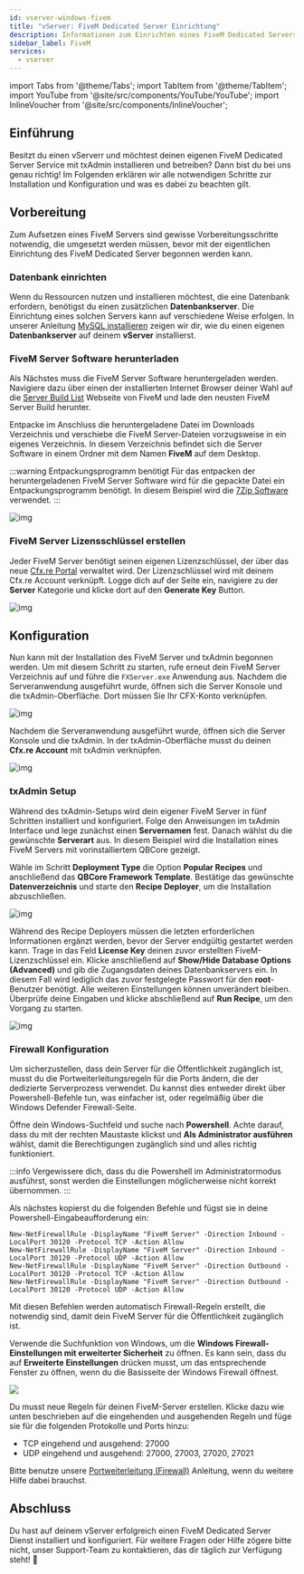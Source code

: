 ```yaml
---
id: vserver-windows-fivem
title: "vServer: FiveM Dedicated Server Einrichtung"
description: Informationen zum Einrichten eines FiveM Dedicated Servers auf einem Windows vServer von ZAP-Hosting - ZAP-Hosting.com Dokumentation
sidebar_label: FiveM
services:
  - vserver
---
```


import Tabs from '@theme/Tabs';
import TabItem from '@theme/TabItem';
import YouTube from '@site/src/components/YouTube/YouTube';
import InlineVoucher from '@site/src/components/InlineVoucher';




## Einführung

Besitzt du einen vServerr und möchtest deinen eigenen FiveM Dedicated Server Service mit txAdmin installieren und betreiben? Dann bist du bei uns genau richtig! Im Folgenden erklären wir alle notwendigen Schritte zur Installation und Konfiguration und was es dabei zu beachten gilt. 



## Vorbereitung

Zum Aufsetzen eines FiveM Servers sind gewisse Vorbereitungsschritte notwendig, die umgesetzt werden müssen, bevor mit der eigentlichen Einrichtung des FiveM Dedicated Server begonnen werden kann.



### Datenbank einrichten

Wenn du Ressourcen nutzen und installieren möchtest, die eine Datenbank erfordern, benötigst du einen zusätzlichen **Datenbankserver**. Die Einrichtung eines solchen Servers kann auf verschiedene Weise erfolgen. In unserer Anleitung [ MySQL installieren](vserver-windows-installmysql.md) zeigen wir dir, wie du einen eigenen **Datenbankserver** auf deinem **vServer** installierst.



### FiveM Server Software herunterladen

Als Nächstes muss die FiveM Server Software heruntergeladen werden. Navigiere dazu über einen der installierten Internet Browser deiner Wahl auf die [Server Build List](https://runtime.fivem.net/artifacts/fivem/build_server_windows/master/) Webseite von FiveM und lade den neusten FiveM Server Build herunter. 

Entpacke im Anschluss die heruntergeladene Datei im Downloads Verzeichnis und verschiebe die FiveM Server-Dateien vorzugsweise in ein eigenes Verzeichnis. In diesem Verzeichnis befindet sich die Server Software in einem Ordner mit dem Namen **FiveM** auf dem Desktop. 

:::warning Entpackungsprogramm benötigt
Für das entpacken der heruntergeladenen FiveM Server Software wird für die gepackte Datei ein Entpackungsprogramm benötigt. In diesem Beispiel wird die [7Zip Software](https://7-zip.com/) verwendet. 
:::

![img](https://screensaver01.zap-hosting.com/index.php/s/B9Qs9raB3fRZjJ4/download)



### FiveM Server Lizensschlüssel erstellen

Jeder FiveM Server benötigt seinen eigenen Lizenzschlüssel, der über das neue [Cfx.re Portal](http://portal.cfx.re/) verwaltet wird. Der Lizenzschlüssel wird mit deinem Cfx.re Account verknüpft. Logge dich auf der Seite ein, navigiere zu der **Server** Kategorie und klicke dort auf den **Generate Key** Button.

![img](https://screensaver01.zap-hosting.com/index.php/s/X6kHcs6o2dcFJqw/preview)



## Konfiguration

Nun kann mit der Installation des FiveM Server und txAdmin begonnen werden. Um mit diesem Schritt zu starten, rufe erneut dein FiveM Server Verzeichnis auf und führe die `FXServer.exe` Anwendung aus. Nachdem die Serveranwendung ausgeführt wurde, öffnen sich die Server Konsole und die txAdmin-Oberfläche. Dort müssen Sie Ihr CFX-Konto verknüpfen. 

![img](https://screensaver01.zap-hosting.com/index.php/s/aSEbx3LnJe2rZpd/download)



Nachdem die Serveranwendung ausgeführt wurde, öffnen sich die Server Konsole und die txAdmin. In der txAdmin-Oberfläche musst du deinen **Cfx.re Account** mit txAdmin verknüpfen.  

![img](https://screensaver01.zap-hosting.com/index.php/s/EDcJWjKSrrwARTL/download)



### txAdmin Setup

Während des txAdmin-Setups wird dein eigener FiveM Server in fünf Schritten installiert und konfiguriert. Folge den Anweisungen im txAdmin Interface und lege zunächst einen **Servernamen** fest. Danach wählst du die gewünschte **Serverart** aus. In diesem Beispiel wird die Installation eines FiveM Servers mit vorinstalliertem QBCore gezeigt.

Wähle im Schritt **Deployment Type** die Option **Popular Recipes** und anschließend das **QBCore Framework Template**. Bestätige das gewünschte **Datenverzeichnis** und starte den **Recipe Deployer**, um die Installation abzuschließen.

![img](https://screensaver01.zap-hosting.com/index.php/s/WACQEdocRxNrRrk/download)

Während des Recipe Deployers müssen die letzten erforderlichen Informationen ergänzt werden, bevor der Server endgültig gestartet werden kann. Trage in das Feld **License Key** deinen zuvor erstellten FiveM-Lizenzschlüssel ein. Klicke anschließend auf **Show/Hide Database Options (Advanced)** und gib die Zugangsdaten deines Datenbankservers ein. In diesem Fall wird lediglich das zuvor festgelegte Passwort für den **root**-Benutzer benötigt. Alle weiteren Einstellungen können unverändert bleiben. Überprüfe deine Eingaben und klicke abschließend auf **Run Recipe**, um den Vorgang zu starten.

![img](https://screensaver01.zap-hosting.com/index.php/s/QPyEctyQbp3kCxa/download)




### Firewall Konfiguration
Um sicherzustellen, dass dein Server für die Öffentlichkeit zugänglich ist, musst du die Portweiterleitungsregeln für die Ports ändern, die der dedizierte Serverprozess verwendet. Du kannst dies entweder direkt über Powershell-Befehle tun, was einfacher ist, oder regelmäßig über die Windows Defender Firewall-Seite.

<Tabs>
<TabItem value="powershell" label="Über Powershell" default>

Öffne dein Windows-Suchfeld und suche nach **Powershell**. Achte darauf, dass du mit der rechten Maustaste klickst und **Als Administrator ausführen** wählst, damit die Berechtigungen zugänglich sind und alles richtig funktioniert.

:::info
Vergewissere dich, dass du die Powershell im Administratormodus ausführst, sonst werden die Einstellungen möglicherweise nicht korrekt übernommen.
:::

Als nächstes kopierst du die folgenden Befehle und fügst sie in deine Powershell-Eingabeaufforderung ein:

```
New-NetFirewallRule -DisplayName "FiveM Server" -Direction Inbound -LocalPort 30120 -Protocol TCP -Action Allow
New-NetFirewallRule -DisplayName "FiveM Server" -Direction Inbound -LocalPort 30120 -Protocol UDP -Action Allow
New-NetFirewallRule -DisplayName "FiveM Server" -Direction Outbound -LocalPort 30120 -Protocol TCP -Action Allow
New-NetFirewallRule -DisplayName "FiveM Server" -Direction Outbound -LocalPort 30120 -Protocol UDP -Action Allow
```

Mit diesen Befehlen werden automatisch Firewall-Regeln erstellt, die notwendig sind, damit dein FiveM Server für die Öffentlichkeit zugänglich ist.

</TabItem>

<TabItem value="windefender" label="Über Windows Defender">

Verwende die Suchfunktion von Windows, um die **Windows Firewall-Einstellungen mit erweiterter Sicherheit** zu öffnen. Es kann sein, dass du auf **Erweiterte Einstellungen** drücken musst, um das entsprechende Fenster zu öffnen, wenn du die Basisseite der Windows Firewall öffnest.

![](https://github.com/zaphosting/docs/assets/42719082/5fb9f943-7e51-4d8f-9df4-2f5ff60857d3)

Du musst neue Regeln für deinen FiveM-Server erstellen. Klicke dazu wie unten beschrieben auf die eingehenden und ausgehenden Regeln und füge sie für die folgenden Protokolle und Ports hinzu:
- TCP eingehend und ausgehend: 27000
- UDP eingehend und ausgehend: 27000, 27003, 27020, 27021

Bitte benutze unsere [Portweiterleitung (Firewall)](vserver-windows-port.md) Anleitung, wenn du weitere Hilfe dabei brauchst.

</TabItem>
</Tabs>




## Abschluss

Du hast auf deinem vServer erfolgreich einen FiveM Dedicated Server Dienst installiert und konfiguriert. Für weitere Fragen oder Hilfe zögere bitte nicht, unser Support-Team zu kontaktieren, das dir täglich zur Verfügung steht! 🙂

